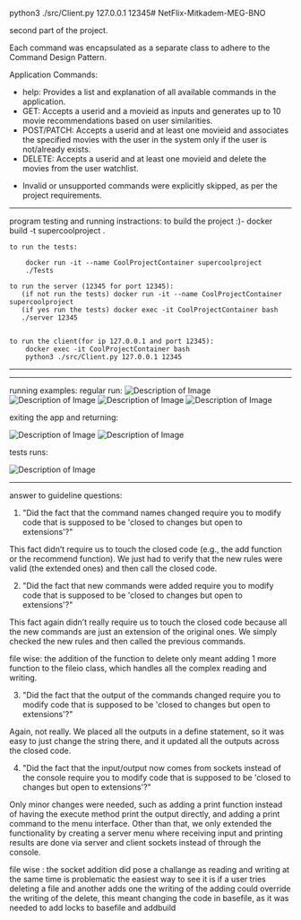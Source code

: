 python3 ./src/Client.py 127.0.0.1 12345# NetFlix-Mitkadem-MEG-BNO

second part of the project.

Each command was encapsulated as a separate class to adhere to the Command Design Pattern.

Application Commands:
- help: Provides a list and explanation of all available commands in the application.
- GET: Accepts a userid and a movieid as inputs and generates up to 10 movie recommendations based on user similarities.
- POST/PATCH: Accepts a userid and at least one movieid and associates the specified movies with the user in the system only if
   the user is not/already exists.
- DELETE: Accepts a userid and at least one movieid and delete the movies from the user watchlist.
* Invalid or unsupported commands were explicitly skipped, as per the project requirements.

----------------------------------------------------------------------------------------------------------------------------------------------------------------------------------------------------------------------------------------------------------------------------


program testing and running instractions:
    to build the project :)-
        docker build -t supercoolproject .

    to run the tests:

        docker run -it --name CoolProjectContainer supercoolproject
        ./Tests

    to run the server (12345 for port 12345):
       (if not run the tests) docker run -it --name CoolProjectContainer supercoolproject
       (if yes run the tests) docker exec -it CoolProjectContainer bash
       ./server 12345 


    to run the client(for ip 127.0.0.1 and port 12345):
        docker exec -it CoolProjectContainer bash
        python3 ./src/Client.py 127.0.0.1 12345

----------------------------------------------------------------------------------------------------------------------------------------------------------------------------------------------------------------------------------------------------------------------------
-----------------------------------------------------------------------------------------------------------------------------------------


running examples:
regular run:
![Description of Image](photos/multy1.png)
![Description of Image](photos/multy2.png)
![Description of Image](photos/multy3.png)
![Description of Image](photos/multy4.png)

exiting the app and returning:


![Description of Image](photos/RESUME.png)
![Description of Image](photos/RESUME2.png)


tests runs:


![Description of Image](photos/TESTS.png)

----------------------------------------------------------------------------------------------------------------------------------------------------------------------------------------------------------------------------------------------------------------------------

answer to guideline questions:

1. "Did the fact that the command names changed require you to modify code that is supposed to be 'closed to changes but open to extensions'?"

This fact didn’t require us to touch the closed code (e.g., the add function or the recommend function). We just had to verify that 
the new rules were valid (the extended ones) and then call the closed code.


2. "Did the fact that new commands were added require you to modify code that is supposed to be 'closed to changes but open to extensions'?"

This fact again didn’t really require us to touch the closed code because all the new commands are just an extension of the original ones. We simply checked the new rules and then called the previous commands.

file wise:  the addition of the function to delete only meant adding 1 more function to the fileio class,
            which handles all the complex reading and writing.


3. "Did the fact that the output of the commands changed require you to modify code that is supposed to be 'closed to changes but open to extensions'?"

Again, not really. We placed all the outputs in a define statement, so it was easy to just change the string there, and it updated 
all the outputs across the closed code.


4. "Did the fact that the input/output now comes from sockets instead of the console require you to modify code that is supposed to be 'closed to changes but open to extensions'?"

Only minor changes were needed, such as adding a print function instead of having the execute method print the output directly, and adding a print command to the menu interface. Other than that, we only extended the functionality by creating a server menu where receiving input and printing results are done via server and client sockets instead of through the console.

file wise : the socket addition did pose a challange as reading and writing at the same time is problematic
            the easiest way to see it is if a user tries deleting a file and another adds one the writing of the adding could override the writing of the delete,
            this meant changing the code in basefile, as it was needed to add locks to basefile and addbuild

